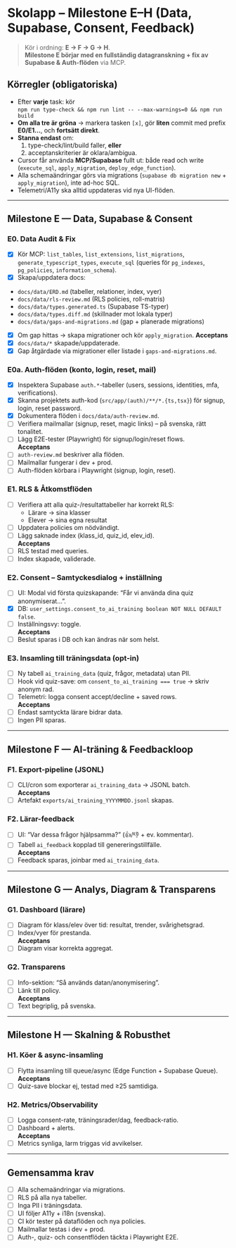 # Skolapp – Milestone E–H (Data, Supabase, Consent, Feedback)

> Kör i ordning: **E → F → G → H**.  
> **Milestone E börjar med en fullständig datagranskning + fix av Supabase & Auth-flöden** via MCP.

## Körregler (obligatoriska)
- Efter **varje** task: kör  
  `npm run type-check && npm run lint -- --max-warnings=0 && npm run build`
- **Om alla tre är gröna** → markera tasken `[x]`, gör **liten** commit med prefix **E0/E1…**, och **fortsätt direkt**.
- **Stanna endast** om:
  1) type-check/lint/build faller, **eller**
  2) acceptanskriterier är oklara/ambigua.
- Cursor får använda **MCP/Supabase** fullt ut: både read och write (`execute_sql`, `apply_migration`, `deploy_edge_function`).
- Alla schemaändringar görs via migrations (`supabase db migration new` + `apply_migration`), inte ad-hoc SQL.
- Telemetri/A11y ska alltid uppdateras vid nya UI-flöden.

---

## Milestone E — Data, Supabase & Consent

### E0. Data Audit & Fix
 - [x] Kör MCP: `list_tables`, `list_extensions`, `list_migrations`, `generate_typescript_types`, `execute_sql` (queries för `pg_indexes`, `pg_policies`, `information_schema`).
 - [x] Skapa/uppdatera docs:  
  - `docs/data/ERD.md` (tabeller, relationer, index, vyer)  
  - `docs/data/rls-review.md` (RLS policies, roll-matris)  
  - `docs/data/types.generated.ts` (Supabase TS-typer)  
  - `docs/data/types.diff.md` (skillnader mot lokala typer)  
  - `docs/data/gaps-and-migrations.md` (gap + planerade migrations)
 - [x] Om gap hittas → skapa migrationer och kör `apply_migration`.
**Acceptans**
- [x] `docs/data/*` skapade/uppdaterade.
- [x] Gap åtgärdade via migrationer eller listade i `gaps-and-migrations.md`.

### E0a. Auth-flöden (konto, login, reset, mail)
- [x] Inspektera Supabase `auth.*`-tabeller (users, sessions, identities, mfa, verifications).  
- [x] Skanna projektets auth-kod (`src/app/(auth)/**/*.{ts,tsx}`) för signup, login, reset password.  
- [x] Dokumentera flöden i `docs/data/auth-review.md`.  
- [ ] Verifiera mailmallar (signup, reset, magic links) – på svenska, rätt tonalitet.  
- [ ] Lägg E2E-tester (Playwright) för signup/login/reset flows.  
**Acceptans**  
- [ ] `auth-review.md` beskriver alla flöden.  
- [ ] Mailmallar fungerar i dev + prod.  
- [ ] Auth-flöden körbara i Playwright (signup, login, reset).

### E1. RLS & Åtkomstflöden
- [ ] Verifiera att alla quiz-/resultattabeller har korrekt RLS:  
  - Lärare → sina klasser  
  - Elever → sina egna resultat  
- [ ] Uppdatera policies om nödvändigt.  
- [ ] Lägg saknade index (klass_id, quiz_id, elev_id).  
**Acceptans**
- [ ] RLS testad med queries.  
- [ ] Index skapade, validerade.

### E2. Consent – Samtyckesdialog + inställning
- [ ] UI: Modal vid första quizskapande: “Får vi använda dina quiz anonymiserat…”.  
- [x] DB: `user_settings.consent_to_ai_training boolean NOT NULL DEFAULT false`.  
- [ ] Inställningsvy: toggle.  
**Acceptans**
- [ ] Beslut sparas i DB och kan ändras när som helst.

### E3. Insamling till träningsdata (opt-in)
- [ ] Ny tabell `ai_training_data` (quiz, frågor, metadata) utan PII.  
- [ ] Hook vid quiz-save: om `consent_to_ai_training === true` → skriv anonym rad.  
- [ ] Telemetri: logga consent accept/decline + saved rows.  
**Acceptans**
- [ ] Endast samtyckta lärare bidrar data.  
- [ ] Ingen PII sparas.

---

## Milestone F — AI-träning & Feedbackloop

### F1. Export-pipeline (JSONL)
- [ ] CLI/cron som exporterar `ai_training_data` → JSONL batch.  
**Acceptans**
- [ ] Artefakt `exports/ai_training_YYYYMMDD.jsonl` skapas.

### F2. Lärar-feedback
- [ ] UI: “Var dessa frågor hjälpsamma?” (👍/👎 + ev. kommentar).  
- [ ] Tabell `ai_feedback` kopplad till genereringstillfälle.  
**Acceptans**
- [ ] Feedback sparas, joinbar med `ai_training_data`.

---

## Milestone G — Analys, Diagram & Transparens

### G1. Dashboard (lärare)
- [ ] Diagram för klass/elev över tid: resultat, trender, svårighetsgrad.  
- [ ] Index/vyer för prestanda.  
**Acceptans**
- [ ] Diagram visar korrekta aggregat.  

### G2. Transparens
- [ ] Info-sektion: “Så används datan/anonymisering”.  
- [ ] Länk till policy.  
**Acceptans**
- [ ] Text begriplig, på svenska.

---

## Milestone H — Skalning & Robusthet

### H1. Köer & async-insamling
- [ ] Flytta insamling till queue/async (Edge Function + Supabase Queue).  
**Acceptans**
- [ ] Quiz-save blockar ej, testad med ≥25 samtidiga.

### H2. Metrics/Observability
- [ ] Logga consent-rate, träningsrader/dag, feedback-ratio.  
- [ ] Dashboard + alerts.  
**Acceptans**
- [ ] Metrics synliga, larm triggas vid avvikelser.

---

## Gemensamma krav
- [ ] Alla schemaändringar via migrations.  
- [ ] RLS på alla nya tabeller.  
- [ ] Inga PII i träningsdata.  
- [ ] UI följer A11y + i18n (svenska).  
- [ ] CI kör tester på dataflöden och nya policies.  
- [ ] Mailmallar testas i dev + prod.  
- [ ] Auth-, quiz- och consentflöden täckta i Playwright E2E.